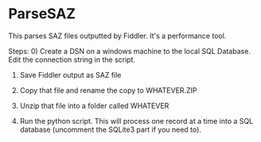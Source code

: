 # ParseSAZ
This parses SAZ files outputted by Fiddler. It's a performance tool.

Steps: 
0) Create a DSN on a windows machine to the local SQL Database. Edit the connection string in the script. 

1) Save Fiddler output as SAZ file

2) Copy that file and rename the copy to WHATEVER.ZIP

3) Unzip that file into a folder called WHATEVER

4) Run the python script. This will process one record at a time into a SQL database (uncomment the SQLite3 part if you need to).
